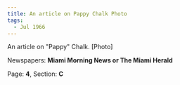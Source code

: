```yaml
---  
title: An article on Pappy Chalk Photo  
tags:  
  - Jul 1966  
---  
```

  
An article on "Pappy" Chalk. [Photo]  
  
Newspapers: **Miami Morning News or The Miami Herald**  
  
Page: **4**, Section: **C** 
